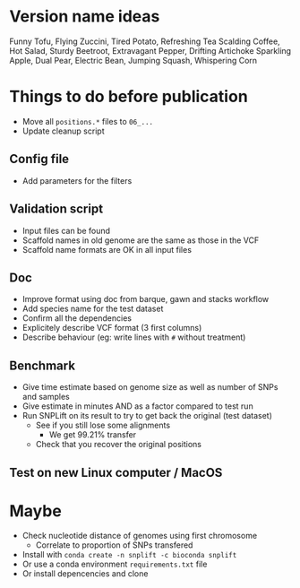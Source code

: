 # Version name ideas

Funny Tofu, Flying Zuccini, Tired Potato, Refreshing Tea
Scalding Coffee, Hot Salad, Sturdy Beetroot, Extravagant Pepper, Drifting Artichoke
Sparkling Apple, Dual Pear, Electric Bean, Jumping Squash, Whispering Corn

# Things to do before publication

- Move all `positions.*` files to `06_...`
- Update cleanup script

## Config file
- Add parameters for the filters

## Validation script
- Input files can be found
- Scaffold names in old genome are the same as those in the VCF
- Scaffold name formats are OK in all input files

## Doc
- Improve format using doc from barque, gawn and stacks workflow
- Add species name for the test dataset
- Confirm all the dependencies
- Explicitely describe VCF format (3 first columns)
- Describe behaviour (eg: write lines with `#` without treatment)

## Benchmark
- Give time estimate based on genome size as well as number of SNPs and samples
- Give estimate in minutes AND as a factor compared to test run
- Run SNPLift on its result to try to get back the original (test dataset)
  - See if you still lose some alignments
    - We get 99.21% transfer
  - Check that you recover the original positions

## Test on new Linux computer / MacOS

# Maybe
- Check nucleotide distance of genomes using first chromosome
  - Correlate to proportion of SNPs transfered
- Install with `conda create -n snplift -c bioconda snplift`
- Or use a conda environment `requirements.txt` file
- Or install depencencies and clone
